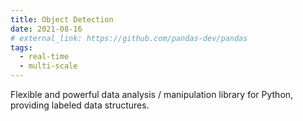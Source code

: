 ```yaml
---
title: Object Detection
date: 2021-08-16
# external_link: https://github.com/pandas-dev/pandas
tags:
  - real-time
  - multi-scale
---
```


Flexible and powerful data analysis / manipulation library for Python, providing labeled data structures.

<!--more-->
